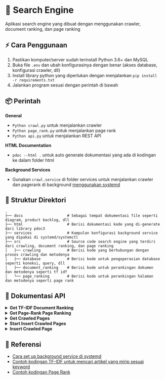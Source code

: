 # :beginner: Search Engine

Aplikasi search engine yang dibuat dengan menggunakan crawler, document ranking, dan page ranking

## :zap: Cara Penggunaan

1. Pastikan komputer/server sudah terinstall Python 3.6+ dan MySQL
2. Buka file `.env` dan ubah konfigurasinya dengan benar (akses database, konfigurasi crawler, dll)
3. Install library python yang diperlukan dengan menjalankan `pip install -r requirements.txt`
4. Jalankan program sesuai dengan perintah di bawah

## :package: Perintah

**General**

- `Python crawl.py` untuk menjalankan crawler
- `Python page_rank.py` untuk menjalankan page rank
- `Python api.py` untuk menjalankan REST API

**HTML Documentation**
- `pdoc --html .` untuk auto generate dokumentasi yang ada di kodingan ke dalam folder html

**Background Services**
- Gunakan `crawl.service` di folder services untuk menjalankan crawler dan pagerank di background [menggunakan systemd](https://medium.com/codex/setup-a-python-script-as-a-service-through-systemctl-systemd-f0cc55a42267)

## :file_folder: Struktur Direktori

    .
    ├── docs                    # Sebagai tempat dokumentasi file seperti diagram, product backlog, dll
    ├── html                    # Berisi dokumentasi kode yang di-generate dari library pdoc3
    ├── services                # Kumpulan konfigurasi background service yang dipakai di systemd/systemctl
    ├── src                     # Source code search engine yang terdiri dari crawling, document ranking, dan page ranking
    │   ├── crawling            # Berisi kode yang berhubungan dengan proses crawling dan metodenya
    │   ├── database            # Berisi kode untuk pengoperasian database seperti koneksi, query, dll
    │   ├── document_ranking    # Berisi kode untuk perankingan dokumen dan metodenya seperti tf idf
    │   └── page_ranking        # Berisi kode untuk perankingan halaman dan metodenya seperti page rank

## :wrench: Dokumentasi API

<details>
<summary><b>Get TF-IDF Document Ranking</b></summary>

- **URL**: `/api/v1.0/document_ranking/tf_idf?keyword=barcelona`

- **Method**: `GET`

- **Response**:

```json
{
  "data": [
    {
      "id_tfidf": 3378,
      "keyword": "barcelona",
      "tfidf_score": 0.3666888423866252,
      "url": "https://www.indosport.com/sepakbola/20220818/kejam-demi-bisa-daftarkan-pemain-baru-barcelona-bakal-phk-2-pemain-terbuangnya"
    },
    {
      "id_tfidf": 3379,
      "keyword": "barcelona",
      "tfidf_score": 0.3543321877907969,
      "url": "https://www.indosport.com/tag/194/barcelona"
    }
  ],
  "message": "Sukses",
  "ok": true
}
```

</details>

<details>
<summary><b>Get Page-Rank Page Ranking</b></summary>

- **URL**: `/api/v1.0/page_ranking/page_rank`

- **Method**: `GET`

- **Response**:

```json
{
  "data": [
    {
      "id_pagerank": 1,
      "pagerank_score": 0.0017783111027720113,
      "url": "https://www.indosport.com"
    },
    {
      "id_pagerank": 256,
      "pagerank_score": 0.0002961208172934557,
      "url": "https://www.curiouscuisiniere.com/about/privacy-policy"
    }
  ],
  "message": "Sukses",
  "ok": true
}
```

</details>

<details>
<summary><b>Get Crawled Pages</b></summary>

- **URL**: `/api/v1.0/crawling/pages` or `/api/v1.0/crawling/pages?start=0&end=999`

- **Method**: `GET`

- **Response**:

```json
{
  "data": [
    {
      "content_text": "Anies Siapkan Hunian Kelas Menengah,Alaspadu dan Rumapadu,",
      "crawl_id": 1,
      "created_at": "2022-08-20 02:41:49",
      "description": "CNNIndonesia.com menyajikan berita Terbaru, Terkini Indonesia seputar nasional, politik, ekonomi, internasional, olahraga, teknologi, hiburan, gaya hidup.",
      "duration_crawl": "0:00:00",
      "hot_url": 0,
      "html5": 1,
      "id_information": 2682,
      "keywords": "cnn, cnn indonesia, indonesia, berita, berita terbaru, berita terkini, berita indonesia, berita dunia, berita nasional, berita politik, berita ekonomi, berita internasional, berita olahraga",
      "model_crawl": "BFS crawling",
      "title": "CNN Indonesia | Berita Terbaru, Terkini Indonesia, Dunia",
      "url": "https://www.cnnindonesia.com/features"
    },
    {
      "content_text": "Anies Siapkan Hunian Kelas Menengah,Alaspadu dan Rumapadu,",
      "crawl_id": 1,
      "created_at": "2022-08-20 02:41:50",
      "description": "CNNIndonesia.com menyajikan berita terbaru, terkini Indonesia, dunia, seputar politik, hukum kriminal, peristiwa",
      "duration_crawl": "0:00:01",
      "hot_url": 0,
      "html5": 1,
      "id_information": 2683,
      "keywords": "berita nasional terbaru, berita politik nasional, Berita Terkini, Berita Hari Ini, Breaking News, News Today, News, Hot News, Berita Nasional, Berita politik, Berita kriminal, Berita Hukum, Berita Pemerintahan, Berita Harian, Berita Akurat, Berita Tepercaya",
      "model_crawl": "BFS crawling",
      "title": "CNN Indonesia | Berita Terkini Nasional",
      "url": "https://www.cnnindonesia.com/nasional"
    }
  ],
  "message": "Sukses",
  "ok": true
}
```

</details>

<details>
<summary><b>Start Insert Crawled Pages</b></summary>

- **URL**: `/api/v1.0/crawling/start_insert`

- **Method**: `POST`

- **Request Payload**:

```json
{
    "start_urls": "https://www.indosport.com https://detik.com https://www.curiouscuisiniere.com",
    "keyword": "",
    "duration_crawl": 28800
}
```

- **Response**:

```json
{
    "data": {
        "id_crawling": 3
    },
    "message": "Sukses",
    "ok": true
}
```

</details>

<details>
<summary><b>Insert Crawled Page</b></summary>

- **URL**: `/api/v1.0/crawling/insert_page`

- **Method**: `POST`

- **Request Payload**:

```json
{
    "page_information": {
        "crawl_id": 3,
        "url": "https://www.indosport.com",
        "html5": 0,
        "title": "INDOSPORT - Berita Olahraga Terkini dan Sepak Bola Indonesia",
        "description": "INDOSPORT.com – Portal Berita Olahraga dan Sepakbola. Menyajikan berita bola terkini, hasil pertandingan, prediksi dan jadwal pertandingan, Liga 1, Liga Inggris, Liga Spanyol, Liga Italia, Liga Champions.",
        "keywords": "Jadwal Pertandingan, Hasil Pertandingan, Klasemen, Prediksi Pertandingan, Liga 1, Liga Inggris, Sepakbola, Liga Champions, Liga Spanyol, Liga Italia, Badminton, Bulutangkis, Link Live Streaming, MotoGP, Berita Sepakbola, Piala Dunia, Tempat Olahraga, Olahraga, Berita Bola, Esport, Basketball.",
        "content_text": "Jumat,19 Agustus 2022 21:05 WIB 3 Bintang Murah dengan Statistik Lebih Mentereng dari Casemiro yang Bisa Dilirik Man United Jumat,19 Agustus 2022 19:32 WIB 4 Kali Dipecat Termasuk saat Latih Timnas Indonesia,Mampukah Luis Milla Bawa Persib Berprestasi? Jumat,19 Agustus 2022 18:42 WIB Resmi Latih Persib,Ini 3 Prestasi Mentereng Luis 13:45 WIB Potret Kemenangan Dramatis PSM Makassar Atas RANS Nusantara di Liga 1 Liga Indonesia |  Minggu,24 Juli 2022 21:13 WIB Kemegahan dan Fasilitas Mewah Stadion JIS di Hari Launching       Tentang Indosport Redaksi Karir Pedoman Media Siber SOP Perlindungan Wartawan Iklan & Kerjasama RSS Copyright © 2012 - 2022 INDOSPORT. All rights reserved",
        "hot_url": 0,
        "model_crawl": "BFS Crawling",
        "duration_crawl": 28800
    },
    "page_forms": [{
        "url": "https://www.indosport.com",
        "form": "<form action='https://www.indosport.com/search' method='get'></form>"
    }, {
        "url": "https://www.indosport.com",
        "form": "<form action='https://www.indosport.com/searchv2' method='post'></form>"
    }],
    "page_images": [{
        "url": "https://www.indosport.com",
        "image": "<img alt='' height='1' src='https://certify.alexametrics.com/atrk.gif?account=/HVtm1akKd607i' style='display:none' width='1'/>"
    }, {
        "url": "https://www.indosport.com",
        "image": "<img alt='' height='1' src='https://sb.scorecardresearch.com/blabla.jpeg' style='display:none' width='1'/>"
    }],
    "page_linking": [{
        "crawl_id": 3,
        "url": "https://www.indosport.com",
        "outgoing_link": "https://www.indosport.com/sepakbola"
    }, {
        "crawl_id": 1,
        "url": "https://www.indosport.com",
        "outgoing_link": "https://www.indosport.com/liga-spanyol"
    }],
    "page_list": [{
        "url": "https://www.indosport.com",
        "list": "<li class='bc_home'><a href='https://www.indosport.com'><i class='sprite sprite-mobile sprite-icon_home icon-sidebar'></i></li>"
    }, {
        "url": "https://www.indosport.com",
        "list": "<li class='bc_home'><a href='https://www.indosport.com'><i class='sprite sprite-mobile sprite-icon_home icon-sidebar'></i></li>"
    }],
    "page_scripts": [{
        "url": "https://www.indosport.com",
        "script": "<script type='text/javascript'>window.ga=window.ga||function(){(ga.q=ga.q||[]).push(arguments)};ga.l=+new Date;</script>"
    }, {
        "url": "https://www.indosport.com",
        "script": "<script type='text/javascript'>window.ga=window.bc||function(){(ga.q=ga.q||[]).push(arguments)};ga.l=+new Date;</script>"
    }],
    "page_styles": [{
        "url": "https://www.indosport.com",
        "style": "<style>.bn_skin{z-index: 2 !important;}</style>"
    }, {
        "url": "https://www.indosport.com",
        "style": "<style>.bn_skin{z-index: 115 !important;}</style>"
    }],
    "page_tables": [{
        "url": "https://www.indosport.com",
        "table_str": "<table class='table'><thead><tr><th class='waktu'>Waktu</th><th class='pertandingan'>Pertandingan</th><th class='tv'>Live TV</th></tr></thead><tbody></tr></tbody></table>"
    }, {
        "url": "https://www.indosport.com",
        "table_str": "<table class='table'><thead><tr><th class='waktu'>Waktu</th><th class='pertandingan'>Pertandingan</th><th class='tv'>Live TV</th></tr></thead><tbody></tr></tbody></table>"
    }]
}
```

- **Response**:

```json
{
    "message": "Sukses",
    "ok": true
}
```

</details>

## :page_facing_up: Referensi
- [Cara set up background service di systemd](https://medium.com/codex/setup-a-python-script-as-a-service-through-systemctl-systemd-f0cc55a42267)
- [Contoh kodingan TF-IDF untuk mencari artikel yang mirip sesuai keyword](https://www.kaggle.com/code/yclaudel/find-similar-articles-with-tf-idf)
- [Contoh kodingan Page Rank](https://github.com/nicholaskajoh/devsearch/blob/f6d51fc478e5bae68e4ba32f3299ab20c0ffa033/devsearch/pagerank.py)
